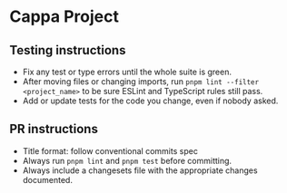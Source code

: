 # Cappa Project

## Testing instructions
- Fix any test or type errors until the whole suite is green.
- After moving files or changing imports, run `pnpm lint --filter <project_name>` to be sure ESLint and TypeScript rules still pass.
- Add or update tests for the code you change, even if nobody asked.

## PR instructions
- Title format: follow conventional commits spec
- Always run `pnpm lint` and `pnpm test` before committing.
- Always include a changesets file with the appropriate changes documented.